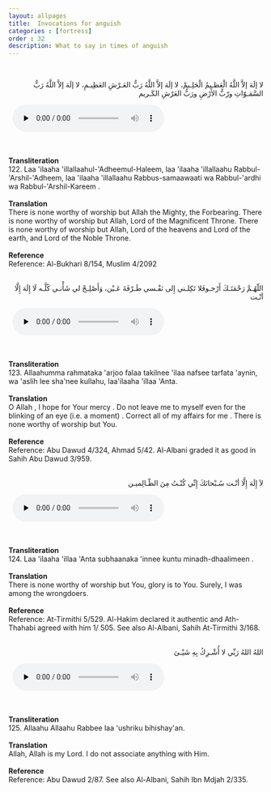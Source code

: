 ```yaml
---
layout: allpages
title:  Invocations for anguish
categories : [fortress]
order : 32
description: What to say in times of anguish
---
```

&nbsp;
<div class="arabictext" dir="RTL">

لا إلَهَ إلاَّ اللَّهُ الْعَظـيمُ الْحَلِـيمْ، لا إلَهَ إلاَّ اللَّهُ رَبُّ العَـرْشِ العَظِيـمِ، لا إلَهَ إلاَّ اللَّهُ رَبُّ السَّمَـوّاتِ ورّبُّ الأَرْضِ ورَبُّ العَرْشِ الكَـريم

</div>
&nbsp;


<audio controls  preload="none">
  <source src="{{ site.baseurl }}/audio/fortress/122.mp3" type="audio/mpeg">
Your browser does not support the audio element.
</audio>


&nbsp;
<div class="duaextra" tabindex="0">
<div><strong>Transliteration</strong></div>
<div class="extra">122. Laa 'ilaaha 'illallaahul-'Adheemul-Haleem, laa 'ilaaha 'illallaahu Rabbul-'Arshil-'Adheem, laa 'ilaaha 'illallaahu Rabbus-samaawaati wa Rabbul-'ardhi wa Rabbul-'Arshil-Kareem .</div>
</div>
&nbsp;
<div class="duaextra" tabindex="0">
<div><strong>Translation</strong></div>
<div class="extra">There is none worthy of worship but Allah the Mighty, the Forbearing. There is none worthy of worship but Allah, Lord of the Magnificent Throne. There is none worthy of worship but Allah, Lord of the heavens and Lord of the earth, and Lord of the Noble Throne.</div>
</div>
&nbsp;
<div class="duaextra" tabindex="0">
<div><strong>Reference</strong></div>
<div class="extra">Reference: Al-Bukhari 8/154, Muslim 4/2092</div>
</div>
&nbsp;
<div class="arabictext" dir="RTL">

اللّهُـمَّ رَحْمَتَـكَ أَرْجـوفَلا تَكِلـني إِلى نَفْـسي طَـرْفَةَ عَـيْن، وَأَصْلِـحْ لي شَأْنـي كُلَّـه لَا إِلَهَ إِلَّا أنْـت

</div>
&nbsp;


<audio controls  preload="none">
  <source src="{{ site.baseurl }}/audio/fortress/123.mp3" type="audio/mpeg">
Your browser does not support the audio element.
</audio>


&nbsp;
<div class="duaextra" tabindex="0">
<div><strong>Transliteration</strong></div>
<div class="extra">123. Allaahumma rahmataka 'arjoo falaa takilnee 'ilaa nafsee tarfata 'aynin, wa 'aslih lee sha'nee kullahu, laa'ilaaha 'illaa 'Anta.</div>
</div>
&nbsp;
<div class="duaextra" tabindex="0">
<div><strong>Translation</strong></div>
<div class="extra">O Allah , I hope for Your mercy . Do not leave me to myself even for the blinking of an eye (i.e. a moment) . Correct all of my affairs for me . There is none worthy of worship but You.</div>
</div>
&nbsp;
<div class="duaextra" tabindex="0">
<div><strong>Reference</strong></div>
<div class="extra">Reference: Abu Dawud 4/324, Ahmad 5/42. Al-Albani graded it as good in Sahih Abu Dawud 3/959.</div>
</div>
&nbsp;
<div class="arabictext" dir="RTL">

لاَ إِلَهَ إِلَّا أنْـت سُـبْحانَكَ إِنِّي كُنْـتُ مِنَ الظّـالِميـن

</div>
&nbsp;


<audio controls  preload="none">
  <source src="{{ site.baseurl }}/audio/fortress/124.mp3" type="audio/mpeg">
Your browser does not support the audio element.
</audio>


&nbsp;
<div class="duaextra" tabindex="0">
<div><strong>Transliteration</strong></div>
<div class="extra">124. Laa 'ilaaha 'illaa 'Anta subhaanaka 'innee kuntu minadh-dhaalimeen .</div>
</div>
&nbsp;
<div class="duaextra" tabindex="0">
<div><strong>Translation</strong></div>
<div class="extra">There is none worthy of worship but You, glory is to You. Surely, I was among the wrongdoers.</div>
</div>
&nbsp;
<div class="duaextra" tabindex="0">
<div><strong>Reference</strong></div>
<div class="extra">Reference: At-Tirmithi 5/529. Al-Hakim declared it authentic and Ath-Thahabi agreed with him 1/ 505. See also Al-Albani, Sahih At-Tirmithi 3/168.</div>
</div>
&nbsp;
<div class="arabictext" dir="RTL">

اللهُ اللهُ رَبِّي لا أُشْـرِكُ بِهِ شَيْـئ

</div>
&nbsp;


<audio controls  preload="none">
  <source src="{{ site.baseurl }}/audio/fortress/125.mp3" type="audio/mpeg">
Your browser does not support the audio element.
</audio>


&nbsp;
<div class="duaextra" tabindex="0">
<div><strong>Transliteration</strong></div>
<div class="extra">125. Allaahu Allaahu Rabbee laa 'ushriku bihishay'an.</div>
</div>
&nbsp;
<div class="duaextra" tabindex="0">
<div><strong>Translation</strong></div>
<div class="extra">Allah, Allah is my Lord. I do not associate anything with Him.</div>
</div>
&nbsp;
<div class="duaextra" tabindex="0">
<div><strong>Reference</strong></div>
<div class="extra">Reference: Abu Dawud 2/87. See also Al-Albani, Sahih Ibn Mdjah 2/335.</div>
</div>